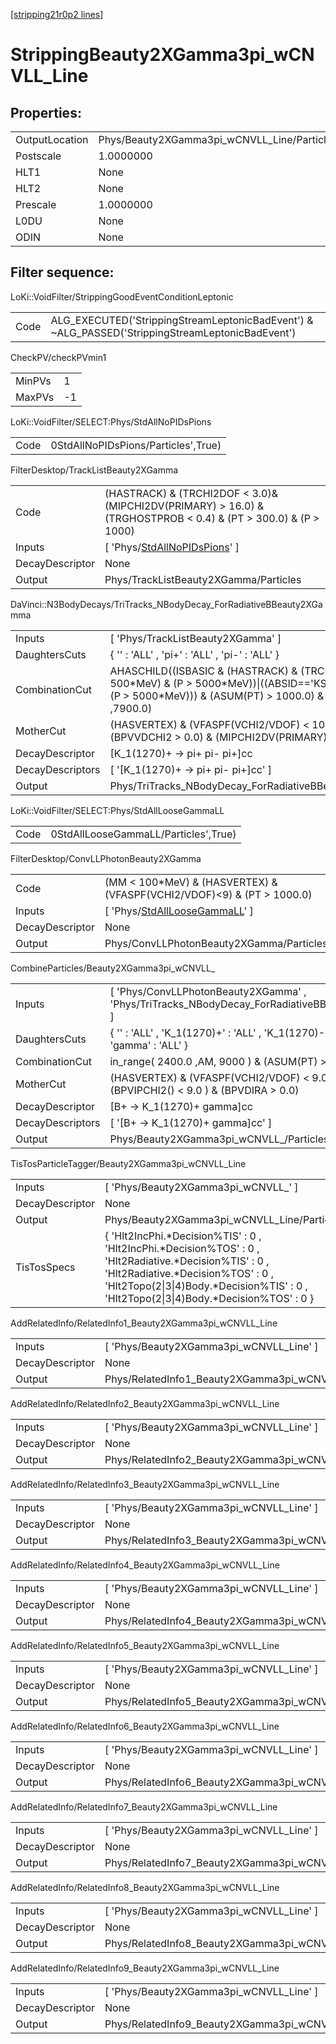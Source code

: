 [[stripping21r0p2 lines]](./stripping21r0p2-index)

# StrippingBeauty2XGamma3pi_wCNVLL_Line

## Properties:

|                |                                             |
|----------------|---------------------------------------------|
| OutputLocation | Phys/Beauty2XGamma3pi_wCNVLL_Line/Particles |
| Postscale      | 1.0000000                                   |
| HLT1           | None                                        |
| HLT2           | None                                        |
| Prescale       | 1.0000000                                   |
| L0DU           | None                                        |
| ODIN           | None                                        |

## Filter sequence:

LoKi::VoidFilter/StrippingGoodEventConditionLeptonic

|      |                                                                                                  |
|------|--------------------------------------------------------------------------------------------------|
| Code | ALG_EXECUTED('StrippingStreamLeptonicBadEvent') & ~ALG_PASSED('StrippingStreamLeptonicBadEvent') |

CheckPV/checkPVmin1

|        |     |
|--------|-----|
| MinPVs | 1   |
| MaxPVs | -1  |

LoKi::VoidFilter/SELECT:Phys/StdAllNoPIDsPions

|      |                                     |
|------|-------------------------------------|
| Code | 0StdAllNoPIDsPions/Particles',True) |

FilterDesktop/TrackListBeauty2XGamma

|                 |                                                                                                                    |
|-----------------|--------------------------------------------------------------------------------------------------------------------|
| Code            | (HASTRACK) & (TRCHI2DOF \< 3.0)& (MIPCHI2DV(PRIMARY) \> 16.0) & (TRGHOSTPROB \< 0.4) & (PT \> 300.0) & (P \> 1000) |
| Inputs          | [ 'Phys/[StdAllNoPIDsPions](./stripping21r0p2-commonparticles-stdallnopidspions)' ]                              |
| DecayDescriptor | None                                                                                                               |
| Output          | Phys/TrackListBeauty2XGamma/Particles                                                                              |

DaVinci::N3BodyDecays/TriTracks_NBodyDecay_ForRadiativeBBeauty2XGamma

|                  |                                                                                                                                                                                                       |
|------------------|-------------------------------------------------------------------------------------------------------------------------------------------------------------------------------------------------------|
| Inputs           | [ 'Phys/TrackListBeauty2XGamma' ]                                                                                                                                                                   |
| DaughtersCuts    | { '' : 'ALL' , 'pi+' : 'ALL' , 'pi-' : 'ALL' }                                                                                                                                                        |
| CombinationCut   | AHASCHILD((ISBASIC & (HASTRACK) & (TRCHI2DOF\<3) & (PT \> 500\*MeV) & (P \> 5000\*MeV))\|((ABSID=='KS0') & (PT \> 500\*MeV) & (P \> 5000\*MeV))) & (ASUM(PT) \> 1000.0) & in_range( 0.0 , AM ,7900.0) |
| MotherCut        | (HASVERTEX) & (VFASPF(VCHI2/VDOF) \< 10.0) & (PT \> 150.0) & (BPVVDCHI2 \> 0.0) & (MIPCHI2DV(PRIMARY) \> 0.0)                                                                                         |
| DecayDescriptor  | [K_1(1270)+ -\> pi+ pi- pi+]cc                                                                                                                                                                      |
| DecayDescriptors | [ '[K_1(1270)+ -\> pi+ pi- pi+]cc' ]                                                                                                                                                              |
| Output           | Phys/TriTracks_NBodyDecay_ForRadiativeBBeauty2XGamma/Particles                                                                                                                                        |

LoKi::VoidFilter/SELECT:Phys/StdAllLooseGammaLL

|      |                                      |
|------|--------------------------------------|
| Code | 0StdAllLooseGammaLL/Particles',True) |

FilterDesktop/ConvLLPhotonBeauty2XGamma

|                 |                                                                                         |
|-----------------|-----------------------------------------------------------------------------------------|
| Code            | (MM \< 100\*MeV) & (HASVERTEX) & (VFASPF(VCHI2/VDOF)\<9) & (PT \> 1000.0)               |
| Inputs          | [ 'Phys/[StdAllLooseGammaLL](./stripping21r0p2-commonparticles-stdallloosegammall)' ] |
| DecayDescriptor | None                                                                                    |
| Output          | Phys/ConvLLPhotonBeauty2XGamma/Particles                                                |

CombineParticles/Beauty2XGamma3pi_wCNVLL\_

|                  |                                                                                                 |
|------------------|-------------------------------------------------------------------------------------------------|
| Inputs           | [ 'Phys/ConvLLPhotonBeauty2XGamma' , 'Phys/TriTracks_NBodyDecay_ForRadiativeBBeauty2XGamma' ] |
| DaughtersCuts    | { '' : 'ALL' , 'K_1(1270)+' : 'ALL' , 'K_1(1270)-' : 'ALL' , 'gamma' : 'ALL' }                  |
| CombinationCut   | in_range( 2400.0 ,AM, 9000 ) & (ASUM(PT) \> 3000 )                                              |
| MotherCut        | (HASVERTEX) & (VFASPF(VCHI2/VDOF) \< 9.0 ) & (BPVIPCHI2() \< 9.0 ) & (BPVDIRA \> 0.0)           |
| DecayDescriptor  | [B+ -\> K_1(1270)+ gamma]cc                                                                   |
| DecayDescriptors | [ '[B+ -\> K_1(1270)+ gamma]cc' ]                                                           |
| Output           | Phys/Beauty2XGamma3pi_wCNVLL\_/Particles                                                        |

TisTosParticleTagger/Beauty2XGamma3pi_wCNVLL_Line

|                 |                                                                                                                                                                                                                                           |
|-----------------|-------------------------------------------------------------------------------------------------------------------------------------------------------------------------------------------------------------------------------------------|
| Inputs          | [ 'Phys/Beauty2XGamma3pi_wCNVLL\_' ]                                                                                                                                                                                                    |
| DecayDescriptor | None                                                                                                                                                                                                                                      |
| Output          | Phys/Beauty2XGamma3pi_wCNVLL_Line/Particles                                                                                                                                                                                               |
| TisTosSpecs     | { 'Hlt2IncPhi.\*Decision%TIS' : 0 , 'Hlt2IncPhi.\*Decision%TOS' : 0 , 'Hlt2Radiative.\*Decision%TIS' : 0 , 'Hlt2Radiative.\*Decision%TOS' : 0 , 'Hlt2Topo(2\|3\|4)Body.\*Decision%TIS' : 0 , 'Hlt2Topo(2\|3\|4)Body.\*Decision%TOS' : 0 } |

AddRelatedInfo/RelatedInfo1_Beauty2XGamma3pi_wCNVLL_Line

|                 |                                                          |
|-----------------|----------------------------------------------------------|
| Inputs          | [ 'Phys/Beauty2XGamma3pi_wCNVLL_Line' ]                |
| DecayDescriptor | None                                                     |
| Output          | Phys/RelatedInfo1_Beauty2XGamma3pi_wCNVLL_Line/Particles |

AddRelatedInfo/RelatedInfo2_Beauty2XGamma3pi_wCNVLL_Line

|                 |                                                          |
|-----------------|----------------------------------------------------------|
| Inputs          | [ 'Phys/Beauty2XGamma3pi_wCNVLL_Line' ]                |
| DecayDescriptor | None                                                     |
| Output          | Phys/RelatedInfo2_Beauty2XGamma3pi_wCNVLL_Line/Particles |

AddRelatedInfo/RelatedInfo3_Beauty2XGamma3pi_wCNVLL_Line

|                 |                                                          |
|-----------------|----------------------------------------------------------|
| Inputs          | [ 'Phys/Beauty2XGamma3pi_wCNVLL_Line' ]                |
| DecayDescriptor | None                                                     |
| Output          | Phys/RelatedInfo3_Beauty2XGamma3pi_wCNVLL_Line/Particles |

AddRelatedInfo/RelatedInfo4_Beauty2XGamma3pi_wCNVLL_Line

|                 |                                                          |
|-----------------|----------------------------------------------------------|
| Inputs          | [ 'Phys/Beauty2XGamma3pi_wCNVLL_Line' ]                |
| DecayDescriptor | None                                                     |
| Output          | Phys/RelatedInfo4_Beauty2XGamma3pi_wCNVLL_Line/Particles |

AddRelatedInfo/RelatedInfo5_Beauty2XGamma3pi_wCNVLL_Line

|                 |                                                          |
|-----------------|----------------------------------------------------------|
| Inputs          | [ 'Phys/Beauty2XGamma3pi_wCNVLL_Line' ]                |
| DecayDescriptor | None                                                     |
| Output          | Phys/RelatedInfo5_Beauty2XGamma3pi_wCNVLL_Line/Particles |

AddRelatedInfo/RelatedInfo6_Beauty2XGamma3pi_wCNVLL_Line

|                 |                                                          |
|-----------------|----------------------------------------------------------|
| Inputs          | [ 'Phys/Beauty2XGamma3pi_wCNVLL_Line' ]                |
| DecayDescriptor | None                                                     |
| Output          | Phys/RelatedInfo6_Beauty2XGamma3pi_wCNVLL_Line/Particles |

AddRelatedInfo/RelatedInfo7_Beauty2XGamma3pi_wCNVLL_Line

|                 |                                                          |
|-----------------|----------------------------------------------------------|
| Inputs          | [ 'Phys/Beauty2XGamma3pi_wCNVLL_Line' ]                |
| DecayDescriptor | None                                                     |
| Output          | Phys/RelatedInfo7_Beauty2XGamma3pi_wCNVLL_Line/Particles |

AddRelatedInfo/RelatedInfo8_Beauty2XGamma3pi_wCNVLL_Line

|                 |                                                          |
|-----------------|----------------------------------------------------------|
| Inputs          | [ 'Phys/Beauty2XGamma3pi_wCNVLL_Line' ]                |
| DecayDescriptor | None                                                     |
| Output          | Phys/RelatedInfo8_Beauty2XGamma3pi_wCNVLL_Line/Particles |

AddRelatedInfo/RelatedInfo9_Beauty2XGamma3pi_wCNVLL_Line

|                 |                                                          |
|-----------------|----------------------------------------------------------|
| Inputs          | [ 'Phys/Beauty2XGamma3pi_wCNVLL_Line' ]                |
| DecayDescriptor | None                                                     |
| Output          | Phys/RelatedInfo9_Beauty2XGamma3pi_wCNVLL_Line/Particles |
